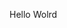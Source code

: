 Hello Wolrd




























































































































































































































































































































































































































































































































































































































































































































































































































































































































































































































































































































































































































































































































































































































































































































































































































































